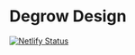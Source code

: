 # Degrow Design

[![Netlify Status](https://api.netlify.com/api/v1/badges/705204cc-98c0-4903-b9b2-3c56b21af882/deploy-status)](https://app.netlify.com/sites/degrow-design/deploys)